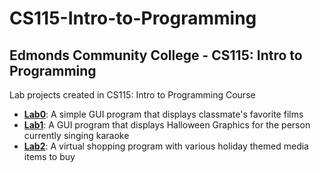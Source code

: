 # CS115-Intro-to-Programming
## Edmonds Community College - CS115: Intro to Programming

Lab projects created in CS115: Intro to Programming Course<br>

- <b><a href="https://github.com/Coderaulic/CS115-Intro-to-Programming/tree/master/CS115_Lab0">
Lab0</a></b>: A simple GUI program that displays classmate's favorite films
- <b><a href="https://github.com/Coderaulic/CS115-Intro-to-Programming/tree/master/CS115_Lab1">
Lab1</a></b>: A GUI program that displays Halloween Graphics for the person currently singing karaoke
- <b><a href="https://github.com/Coderaulic/CS115-Intro-to-Programming/tree/master/CS115_Lab2">
Lab2</a></b>: A virtual shopping program with various holiday themed media items to buy
